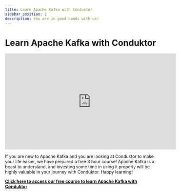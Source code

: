 ```yaml
---
title: Learn Apache Kafka with Conduktor
sidebar_position: 2
description: You are in good hands with us!
---
```


# Learn Apache Kafka with Conduktor

<iframe width="560" height="315" src="https://www.youtube.com/embed/q2N3gMhfjBs" title="YouTube video player" frameBorder="0" allow="accelerometer; autoplay; clipboard-write; encrypted-media; gyroscope; picture-in-picture" allowFullScreen></iframe>

If you are new to Apache Kafka and you are looking at Conduktor to make your life easier, we have prepared a free 3 hour course! Apache Kafka is a beast to understand, and investing some time in using it properly will be highly valuable in your journey with Conduktor. Happy learning!

[**Click here to access our free course to learn Apache Kafka with Conduktor**](https://a.conduktor.io/learn-apache-kafka-with-conduktor)
